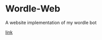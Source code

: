 # Wordle-Web
A website implementation of my wordle bot

[link](https://ts-wordle-bot.herokuapp.com/)
